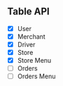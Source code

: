## Table API
- [x] User
- [x] Merchant
- [x] Driver
- [x] Store
- [x] Store Menu
- [ ] Orders
- [ ] Orders Menu